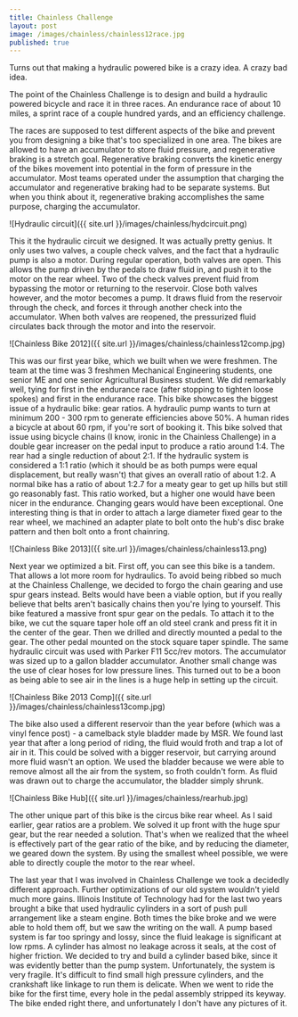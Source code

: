 ```yaml
---
title: Chainless Challenge
layout: post
image: /images/chainless/chainless12race.jpg
published: true
---
```


Turns out that making a hydraulic powered bike is a crazy idea. A crazy bad idea.

<!-- more -->

The point of the Chainless Challenge is to design and build a hydraulic powered bicycle and race it in three races. An endurance race of about 10 miles, a sprint race of a couple hundred yards, and an efficiency challenge.

The races are supposed to test different aspects of the bike and prevent you from designing a bike that's too specialized in one area. The bikes are allowed to have an accumulator to store fluid pressure, and regenerative braking is a stretch goal. Regenerative braking converts the kinetic energy of the bikes movement into potential in the form of pressure in the accumulator. Most teams operated under the assumption that charging the accumulator and regenerative braking had to be separate systems. But when you think about it, regenerative braking accomplishes the same purpose, charging the accumulator.

![Hydraulic circuit]({{ site.url }}/images/chainless/hydcircuit.png)

This it the hydraulic circuit we designed. It was actually pretty genius. It only uses two valves, a couple check valves, and the fact that a hydraulic pump is also a motor. During regular operation, both valves are open. This allows the pump driven by the pedals to draw fluid in, and push it to the motor on the rear wheel. Two of the check valves prevent fluid from bypassing the motor or returning to the reservoir. Close both valves however, and the motor becomes a pump. It draws fluid from the reservoir through the check, and forces it through another check into the accumulator. When both valves are reopened, the pressurized fluid circulates back through the motor and into the reservoir.

![Chainless Bike 2012]({{ site.url }}/images/chainless/chainless12comp.jpg)

This was our first year bike, which we built when we were freshmen. The team at the time was 3 freshmen Mechanical Engineering students, one senior ME and one senior Agricultural Business student. We did remarkably well, tying for first in the endurance race \(after stopping to tighten loose spokes\) and first in the endurance race. This bike showcases the biggest issue of a hydraulic bike: gear ratios. A hydraulic pump wants to turn at minimum 200 - 300 rpm to generate efficiencies above 50%. A human rides a bicycle at about 60 rpm, if you're sort of booking it. This bike solved that issue using bicycle chains \(I know, ironic in the Chainless Challenge\) in a double gear increaser on the pedal input to produce a ratio around 1:4. The rear had a single reduction of about 2:1. If the hydraulic system is considered a 1:1 ratio \(which it should be as both pumps were equal displacement, but really wasn't\) that gives an overall ratio of about 1:2. A normal bike has a ratio of about 1:2.7 for a meaty gear to get up hills but still go reasonably fast. This ratio worked, but a higher one would have been nicer in the endurance. Changing gears would have been exceptional. One interesting thing is that in order to attach a large diameter fixed gear to the rear wheel, we machined an adapter plate to bolt onto the hub's disc brake pattern and then bolt onto a front chainring.

![Chainless Bike 2013]({{ site.url }}/images/chainless/chainless13.png)

Next year we optimized a bit. First off, you can see this bike is a tandem. That allows a lot more room for hydraulics. To avoid being ribbed so much at the Chainless Challenge, we decided to forgo the chain gearing and use spur gears instead. Belts would have been a viable option, but if you really believe that belts aren't basically chains then you're lying to yourself. This bike featured a massive front spur gear on the pedals. To attach it to the bike, we cut the square taper hole off an old steel crank and press fit it in the center of the gear. Then we drilled and directly mounted a pedal to the gear. The other pedal mounted on the stock square taper spindle. The same hydraulic circuit was used with Parker F11 5cc/rev motors. The accumulator was sized up to a gallon bladder accumulator. Another small change was the use of clear hoses for low pressure lines. This turned out to be a boon as being able to see air in the lines is a huge help in setting up the circuit.

![Chainless Bike 2013 Comp]({{ site.url }}/images/chainless/chainless13comp.jpg)

The bike also used a different reservoir than the year before \(which was a vinyl fence post\) - a camelback style bladder made by MSR. We found last year that after a long period of riding, the fluid would froth and trap a lot of air in it. This could be solved with a bigger reservoir, but carrying around more fluid wasn't an option. We used the bladder because we were able to remove almost all the air from the system, so froth couldn't form. As fluid was drawn out to charge the accumulator, the bladder simply shrunk.

![Chainless Bike Hub]({{ site.url }}/images/chainless/rearhub.jpg)

The other unique part of this bike is the circus bike rear wheel. As I said earlier, gear ratios are a problem. We solved it up front with the huge spur gear, but the rear needed a solution. That's when we realized that the wheel is effectively part of the gear ratio of the bike, and by reducing the diameter, we geared down the system. By using the smallest wheel possible, we were able to directly couple the motor to the rear wheel.

The last year that I was involved in Chainless Challenge we took a decidedly different approach. Further optimizations of our old system wouldn't yield much more gains. Illinois Institute of Technology had for the last two years brought a bike that used hydraulic cylinders in a sort of push pull arrangement like a steam engine. Both times the bike broke and we were able to hold them off, but we saw the writing on the wall. A pump based system is far too springy and lossy, since the fluid leakage is significant at low rpms. A cylinder has almost no leakage across it seals, at the cost of higher friction. We decided to try and build a cylinder based bike, since it was evidently better than the pump system. Unfortunately, the system is very fragile. It's difficult to find small high pressure cylinders, and the crankshaft like linkage to run them is delicate. When we went to ride the bike for the first time, every hole in the pedal assembly stripped its keyway. The bike ended right there, and unfortunately I don't have any pictures of it.
